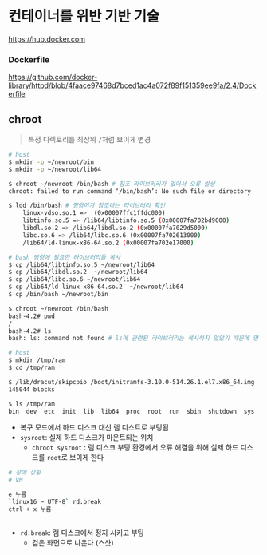 # 컨테이너를 위반 기반 기술

https://hub.docker.com

### Dockerfile
https://github.com/docker-library/httpd/blob/4faace97468d7bced1ac4a072f89f151359ee9fa/2.4/Dockerfile

## chroot
> 특정 디렉토리를 최상위 `/`처럼 보이게 변경

```bash
# host
$ mkdir -p ~/newroot/bin
$ mkdir -p ~/newroot/lib64

$ chroot ~/newroot /bin/bash # 참조 라이브러리가 없어서 오류 발생
chroot: failed to run command ‘/bin/bash’: No such file or directory

$ ldd /bin/bash # 명령어가 참조하는 라이브러리 확인
	linux-vdso.so.1 =>  (0x00007ffc1ffdc000)
	libtinfo.so.5 => /lib64/libtinfo.so.5 (0x00007fa702bd9000)
	libdl.so.2 => /lib64/libdl.so.2 (0x00007fa7029d5000)
	libc.so.6 => /lib64/libc.so.6 (0x00007fa702613000)
	/lib64/ld-linux-x86-64.so.2 (0x00007fa702e17000)

# bash 명령에 필요한 라이브러리들 복사
$ cp /lib64/libtinfo.so.5 ~/newroot/lib64
$ cp /lib64/libdl.so.2  ~/newroot/lib64
$ cp /lib64/libc.so.6 ~/newroot/lib64
$ cp /lib64/ld-linux-x86-64.so.2  ~/newroot/lib64
$ cp /bin/bash ~/newroot/bin

$ chroot ~/newroot /bin/bash
bash-4.2# pwd
/
bash-4.2# ls
bash: ls: command not found # ls에 관련된 라이브러리는 복사하지 않았기 때문에 명령어 오류
```

```bash
# host
$ mkdir /tmp/ram
$ cd /tmp/ram

$ /lib/dracut/skipcpio /boot/initramfs-3.10.0-514.26.1.el7.x86_64.img  | zcat | cpio -icdmu # initramfs-3.10.0-514.26.1.el7.x86_64.img = 램디스크
145044 blocks

$ ls /tmp/ram
bin  dev  etc  init  lib  lib64  proc  root  run  sbin  shutdown  sys  sysroot  tmp  usr  var
```
- 복구 모드에서 하드 디스크 대신 램 디스트로 부팅됨
- `sysroot`: 실제 하드 디스크가 마운트되는 위치
	- `chroot sysroot` : 램 디스크 부팅 환경에서 오류 해결을 위해 실제 하드 디스크를 `root`로 보이게 한다


```bash
# 장애 상황
# VM

e 누름
`linux16 ~ UTF-8` rd.break
ctrl + x 누름



```
- `rd.break`: 램 디스크에서 정지 시키고 부팅
	- 검은 화면으로 나온다 (스샷)
<!--stackedit_data:
eyJoaXN0b3J5IjpbLTE5ODkwMjM5MDksODk5MDAyNzk0LDI0ND
E4MjczMywxNjA2MTQyMTE4LDE1ODI1MTQ3MzksLTIwODg3NDY2
MTJdfQ==
-->
